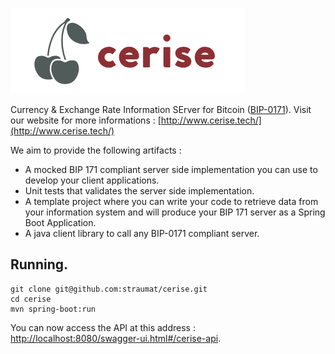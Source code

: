![Cerise BIP-0171](website/public/assets/img/logo.png)

Currency &amp; Exchange Rate Information SErver for Bitcoin ([BIP-0171](https://github.com/bitcoin/bips/blob/master/bip-0171.mediawiki)). Visit our website for more informations : [http://www.cerise.tech/](http://www.cerise.tech/)


We aim to provide the following artifacts : 
 * A mocked BIP 171 compliant server side implementation you can use to develop your client applications.
 * Unit tests that validates the server side implementation.
 * A template project where you can write your code to retrieve data from your information system and will produce your BIP 171 server as a Spring Boot Application.
 * A java client library to call any BIP-0171 compliant server.
 
## Running.
```
git clone git@github.com:straumat/cerise.git
cd cerise
mvn spring-boot:run
```

You can now access the API at this address : [http://localhost:8080/swagger-ui.html#/cerise-api](http://localhost:8080/swagger-ui.html#/cerise-api).


